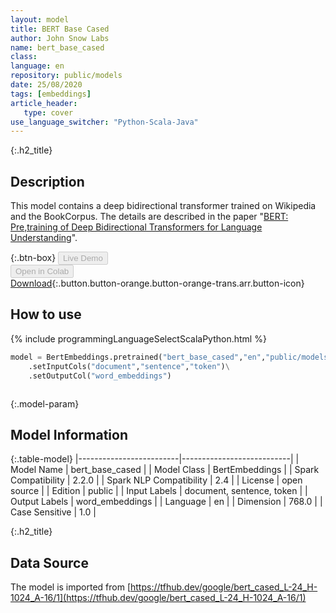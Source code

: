 ```yaml
---
layout: model
title: BERT Base Cased
author: John Snow Labs
name: bert_base_cased
class: 
language: en
repository: public/models
date: 25/08/2020
tags: [embeddings]
article_header:
   type: cover
use_language_switcher: "Python-Scala-Java"
---
```


{:.h2_title}
## Description 
This model contains a deep bidirectional transformer trained on Wikipedia and the BookCorpus. The details are described in the paper "[BERT: Pre,training of Deep Bidirectional Transformers for Language Understanding](https://arxiv.org/abs/1810.04805)".



{:.btn-box}
<button class="button button-orange" disabled>Live Demo</button><br/><button class="button button-orange" disabled>Open in Colab</button><br/>[Download](https://s3.amazonaws.com/auxdata.johnsnowlabs.com/public/models/bert_base_cased_en_2.2.0_2.4_1598340336670.zip){:.button.button-orange.button-orange-trans.arr.button-icon}<br/>

## How to use 
<div class="tabs-box" markdown="1">

{% include programmingLanguageSelectScalaPython.html %}

```python
model = BertEmbeddings.pretrained("bert_base_cased","en","public/models")\
	.setInputCols("document","sentence","token")\
	.setOutputCol("word_embeddings")
```

```scala

```
</div>



{:.model-param}
## Model Information

{:.table-model}
|-------------------------|---------------------------|
| Model Name              | bert_base_cased           |
| Model Class             | BertEmbeddings            |
| Spark Compatibility     | 2.2.0                     |
| Spark NLP Compatibility | 2.4                       |
| License                 | open source               |
| Edition                 | public                    |
| Input Labels            | document, sentence, token |
| Output Labels           | word_embeddings           |
| Language                | en                        |
| Dimension               | 768.0                     |
| Case Sensitive          | 1.0                       |




{:.h2_title}
## Data Source
The model is imported from [https://tfhub.dev/google/bert_cased_L-24_H-1024_A-16/1](https://tfhub.dev/google/bert_cased_L-24_H-1024_A-16/1)

